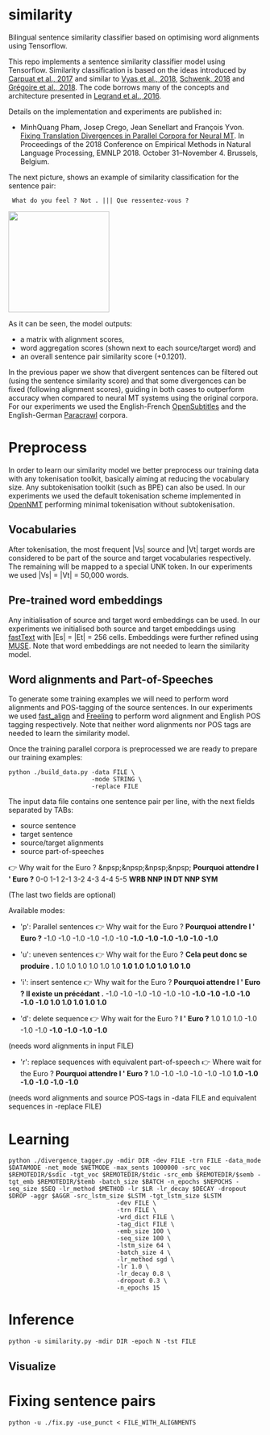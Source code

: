 # similarity
Bilingual sentence similarity classifier based on optimising word alignments using Tensorflow.

This repo implements a sentence similarity classifier model using Tensorflow. Similarity classification is based on the ideas introduced by [Carpuat et al., 2017](http://aclweb.org/anthology/W17-3209) and similar to [Vyas et al., 2018](http://aclweb.org/anthology/N18-1136), [Schwenk, 2018](http://aclweb.org/anthology/P18-2037) and [Grégoire et al., 2018](http://www.aclweb.org/anthology/C18-1122). The code borrows many of the concepts and architecture presented in [Legrand et al., 2016](http://www.aclweb.org/anthology/W16-2207). 

Details on the implementation and experiments are published in:
* MinhQuang Pham, Josep Crego, Jean Senellart and François Yvon. [Fixing Translation Divergences in Parallel Corpora for Neural MT](http://emnlp2018.org/program/accepted/short-papers). In Proceedings of the 2018 Conference on Empirical Methods in Natural Language Processing, EMNLP 2018. October 31–November 4. Brussels, Belgium.

The next picture, shows an example of similarity classification for the sentence pair:

``` What do you feel ? Not . ||| Que ressentez-vous ?```

<img src="https://github.com/jmcrego/similarity/blob/master/divergence_example.png" width="200" />

As it can be seen, the model outputs:
* a matrix with alignment scores,
* word aggregation scores (shown next to each source/target word) and
* an overall sentence pair similarity score (+0.1201).

In the previous paper we show that divergent sentences can be filtered out (using the sentence similarity score) and that some divergences can be fixed (following alignment scores), guiding in both cases to outperform accuracy when compared to neural MT systems using the original corpora. For our experiments we used the English-French [OpenSubtitles](http://www.lrec-conf.org/proceedings/lrec2016/pdf/947_Paper.pdf) and the English-German [Paracrawl](http://paracrawl.eu/) corpora.

# Preprocess

In order to learn our similarity model we better preprocess our training data with any tokenisation toolkit, basically aiming at reducing the vocabulary size. Any subtokenisation toolkit (such as BPE) can also be used. In our experiments we used the default tokenisation scheme implemented in [OpenNMT](http://opennmt.net) performing minimal tokenisation without subtokenisation.

## Vocabularies

After tokenisation, the most frequent |Vs| source and |Vt| target words are considered to be part of the source and target vocabularies respectively. The remaining will be mapped to a special UNK token. In our experiments we used |Vs| = |Vt| = 50,000 words.

## Pre-trained word embeddings

Any initialisation of source and target word embeddings can be used. In our experiments we initialised both source and target embeddings using [fastText](https://github.com/facebookresearch/fastText) with |Es| = |Et| = 256 cells. Embeddings were further refined using [MUSE](https://github.com/facebookresearch/MUSE). Note that word embeddings are not needed to learn the similarity model.

## Word alignments and Part-of-Speeches

To generate some training examples we will need to perform word alignments and POS-tagging of the source sentences. In our experiments we used [fast\_align](https://github.com/clab/fast_align) and [Freeling](https://github.com/TALP-UPC/FreeLing.git) to perform word alignment and English POS tagging respectively. Note that neither word alignments nor POS tags are needed to learn the similarity model.

Once the training parallel corpora is preprocessed we are ready to prepare our training examples:

```
python ./build_data.py -data FILE \
                       -mode STRING \
                       -replace FILE
```
The input data file contains one sentence pair per line, with the next fields separated by TABs:
* source sentence
* target sentence
* source/target alignments
* source part-of-speeches

 :point_right: Why wait for the Euro ? &npsp;&npsp;&npsp;&npsp;  **Pourquoi attendre l ' Euro ?** 0-0 1-1 2-1 3-2 4-3 4-4 5-5 **WRB NNP IN DT NNP SYM**

(The last two fields are optional)

Available modes:
* 'p': Parallel sentences
 :point_right: Why wait for the Euro ?   **Pourquoi attendre l ' Euro ?**   -1.0 -1.0 -1.0 -1.0 -1.0 -1.0   **-1.0 -1.0 -1.0 -1.0 -1.0 -1.0**

* 'u': uneven sentences
 :point_right: Why wait for the Euro ?   **Cela peut donc se produire .**   1.0 1.0 1.0 1.0 1.0 1.0   **1.0 1.0 1.0 1.0 1.0 1.0**

* 'i': insert sentence
 :point_right: Why wait for the Euro ?   **Pourquoi attendre l ' Euro ? Il existe un précédant .**   -1.0 -1.0 -1.0 -1.0 -1.0 -1.0   **-1.0 -1.0 -1.0 -1.0 -1.0 -1.0 1.0 1.0 1.0 1.0 1.0**

* 'd': delete sequence
 :point_right: Why wait for the Euro ?   **l ' Euro ?**   1.0 1.0 1.0 -1.0 -1.0 -1.0   **-1.0 -1.0 -1.0 -1.0**

 (needs word alignments in input FILE)

* 'r': replace sequences with equivalent part-of-speech
 :point_right: Where wait for the Euro ?   **Pourquoi attendre l ' Euro ?**   1.0 -1.0 -1.0 -1.0 -1.0 -1.0   **1.0 -1.0 -1.0 -1.0 -1.0 -1.0**

 (needs word alignments and source POS-tags in -data FILE and equivalent sequences in -replace FILE)

# Learning
```
python ./divergence_tagger.py -mdir DIR -dev FILE -trn FILE -data_mode $DATAMODE -net_mode $NETMODE -max_sents 1000000 -src_voc $REMOTEDIR/$sdic -tgt_voc $REMOTEDIR/$tdic -src_emb $REMOTEDIR/$semb -tgt_emb $REMOTEDIR/$temb -batch_size $BATCH -n_epochs $NEPOCHS -seq_size $SEQ -lr_method $METHOD -lr $LR -lr_decay $DECAY -dropout $DROP -aggr $AGGR -src_lstm_size $LSTM -tgt_lstm_size $LSTM
                              -dev FILE \
                              -trn FILE \
                              -wrd_dict FILE \
                              -tag_dict FILE \
                              -emb_size 100 \
                              -seq_size 100 \
                              -lstm_size 64 \
                              -batch_size 4 \
                              -lr_method sgd \
                              -lr 1.0 \
                              -lr_decay 0.8 \
                              -dropout 0.3 \
                              -n_epochs 15
```
# Inference
```
python -u similarity.py -mdir DIR -epoch N -tst FILE
```

## Visualize

# Fixing sentence pairs

```
python -u ./fix.py -use_punct < FILE_WITH_ALIGNMENTS
```
